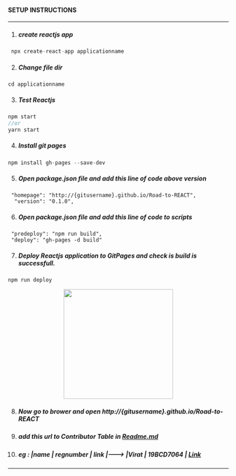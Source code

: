 #### SETUP INSTRUCTIONS

<hr>

 1. ##### create reactjs app
```js
 npx create-react-app applicationname
 ```
 2. ##### Change file dir
 ```
 cd applicationname
 ```
 3. ##### Test Reactjs
  ```js
  npm start 
  //or
  yarn start
 ```
 4. ##### Install git pages
 ```js
 npm install gh-pages --save-dev
 ```
 5. ##### Open package.json file and add this line of code above version
 ```
  "homepage": "http://{gitusername}.github.io/Road-to-REACT",
   "version": "0.1.0",
 ```
 6. ##### Open package.json file and add this line of code to scripts
```
 "predeploy": "npm run build",
 "deploy": "gh-pages -d build"
```
7. ##### Deploy Reactjs application to GitPages and check is build is successfull.
```
npm run deploy
```
<p align="center">
    <img src="https://user-images.githubusercontent.com/68312849/132342115-84c434b3-88c9-43bc-9d44-2e95edc97d15.png"  height="250">
</p>

8. ##### Now go to brower and open http://{gitusername}.github.io/Road-to-REACT 
9. #####  add this url to Contributor  Table in [Readme.md](https://github.com/Microsoft-Student-Chapter/Road-to-REACT#contributor)
10. ##### eg : |name | regnumber | link |---> |Virat | 19BCD7064 | [Link](http://{gitusername}.github.io/Road-to-REACT")
 
 <hr>
